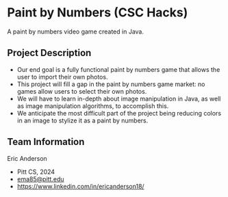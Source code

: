 # Paint by Numbers (CSC Hacks)

A paint by numbers video game created in Java.

## Project Description
* Our end goal is a fully functional paint by numbers game that allows the user to import their own photos.
* This project will fill a gap in the paint by numbers game market: no games allow users to select their own photos.
* We will have to learn in-depth about image manipulation in Java, as well as image manipulation algorithms, to accomplish this. 
* We anticipate the most difficult part of the project being reducing colors in an image to stylize it as a paint by numbers.

## Team Information
Eric Anderson
* Pitt CS, 2024
* ema85@pitt.edu
* https://www.linkedin.com/in/ericanderson18/
